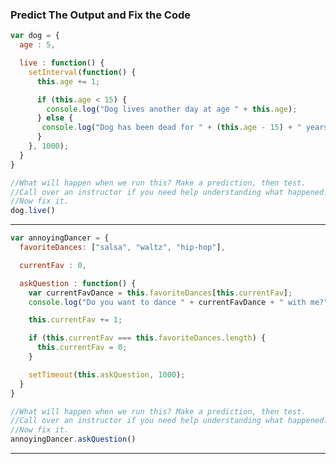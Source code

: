 ### Predict The Output and Fix the Code

```javascript
var dog = {
  age : 5,

  live : function() {
    setInterval(function() {
      this.age += 1;

      if (this.age < 15) {
        console.log("Dog lives another day at age " + this.age);
      } else {
       console.log("Dog has been dead for " + (this.age - 15) + " years");
      }
    }, 1000);
  }
}

//What will happen when we run this? Make a prediction, then test.
//Call over an instructor if you need help understanding what happened.
//Now fix it.
dog.live()
```
---------------------------------------------------------------------------
```javascript
var annoyingDancer = {
  favoriteDances: ["salsa", "waltz", "hip-hop"],

  currentFav : 0,

  askQuestion : function() {
    var currentFavDance = this.favoriteDances[this.currentFav];
    console.log("Do you want to dance " + currentFavDance + " with me?");

    this.currentFav += 1;

    if (this.currentFav === this.favoriteDances.length) {
      this.currentFav = 0;
    }

    setTimeout(this.askQuestion, 1000);
  }
}

//What will happen when we run this? Make a prediction, then test.
//Call over an instructor if you need help understanding what happened.
//Now fix it.
annoyingDancer.askQuestion()
```
---------------------------------------------------------------------------
